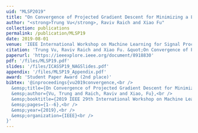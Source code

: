 ```yaml
---
uid: "MLSP2019"
title: "On Convergence of Projected Gradient Descent for Minimizing a Large-scale Quadratic over the Unit Sphere"
author: "<strong>Trung Vu</strong>, Raviv Raich and Xiao Fu"
collection: publications
permalink: /publication/MLSP19
date: 2019-08-01
venue: 'IEEE International Workshop on Machine Learning for Signal Processing (MLSP)'
citation: 'Trung Vu, Raviv Raich and Xiao Fu. &quot;On Convergence of Projected Gradient Descent for Minimizing a Large-scale Quadratic over the Unit Sphere,&quot; In Proceedings of 2019 IEEE International Workshop on Machine Learning for Signal Processing (MLSP), Pittsburgh, PA, USA, October 13-16, 2019.'
paperurl: 'https://ieeexplore.ieee.org/document/8918830'
pdf: '/files/MLSP19.pdf'
slides: '/files/ICASSP19_NAGSlides.pdf'
appendix: '/files/MLSP19_Appendix.pdf'
award: 'Student Paper Award (2nd place)'
bibtex: '@inproceedings{vu2019convergence,<br />
  &emsp;title={On Convergence of Projected Gradient Descent for Minimizing a Large-Scale Quadratic Over the Unit Sphere},<br />
  &emsp;author={Vu, Trung and Raich, Raviv and Xiao, Fu},<br />
  &emsp;booktitle={2019 IEEE 29th International Workshop on Machine Learning for Signal Processing (MLSP)},<br />
  &emsp;pages={1--6},<br />
  &emsp;year={2019},<br />
  &emsp;organization={IEEE}<br />
}'
---
```

